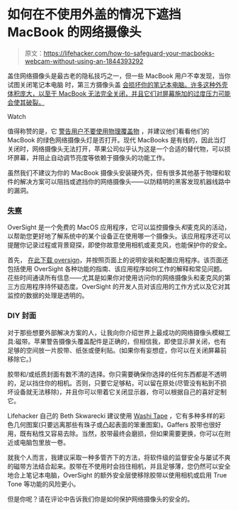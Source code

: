 # 如何在不使用外盖的情况下遮挡 MacBook 的网络摄像头

> 原文：<https://lifehacker.com/how-to-safeguard-your-macbooks-webcam-without-using-an-1844393292>

盖住网络摄像头是最古老的隐私技巧之一，但一些 MacBook 用户不幸发现，当你试图关闭笔记本电脑 时，第三方摄像头盖 [会损坏你的笔记本电脑。许多这种外壳体积庞大，以至于 MacBook 无法完全关闭，并且它们对屏幕施加的过度压力可能会使其破裂。](https://www.reddit.com/r/apple/comments/eg84x1/psa_do_not_apply_a_webcam_cover_to_your_macbook/)

Watch

值得称赞的是，它 [警告用户不要使用物理覆盖物](https://support.apple.com/en-us/HT211148) ，并建议他们看看他们的 MacBook 的绿色网络摄像头灯是否打开。现代 MacBooks 是有线的，因此当灯关闭时，网络摄像头无法打开，苹果公司似乎认为这是一个合适的替代物，可以损坏屏幕，并阻止自动调节亮度等依赖于摄像头的功能工作。

虽然我们不建议为你的 MacBook 摄像头安装硬外壳，但有很多其他基于物理和软件的解决方案可以阻挡或遮挡你的网络摄像头——以防精明的黑客发现机器线路中的漏洞。

### [失察](https://objective-see.com/products/oversight.html)

OverSight 是一个免费的 MacOS 应用程序，它可以监控摄像头*和*麦克风的活动，以帮助您更好地了解系统中的某个设备正在使用哪一个摄像头。该应用程序还可以提醒你记录过程或背景窥探，即使你故意使用相机或麦克风，也能保护你的安全。

首先， [在此下载 oversign](https://objective-see.com/products/oversight.html)，并按照页面上的说明安装和配置应用程序。该页面还包括使用 OverSight 各种功能的指南、该应用程序如何工作的解释和常见问题。花些时间通读所有信息——尤其是如果你对使用访问你的网络摄像头和麦克风的第三方应用程序持怀疑态度。OverSight 的开发人员对该应用的工作方式以及它对其监控的数据的处理是透明的。

### DIY 封面

对于那些想要外部解决方案的人，让我向你介绍世界上最成功的网络摄像头模糊工具:磁带。苹果警告摄像头覆盖配件是正确的，但相信我，即使显示屏关闭，也有足够的空间放一片胶带、纸张或便利贴。(如果你有妄想症，你可以在关闭屏幕前移除它。)

胶带和/或纸质封面有数不清的选择。你只需要确保你选择的任何东西都是不透明的，足以挡住你的相机。否则，只要它足够粘，可以留在原处(尽管没有粘到不损坏设备就无法移除)，并且你可以带着它关闭显示器，你可以根据自己的喜好定制它。

Lifehacker 自己的 Beth Skwarecki 建议使用 [Washi Tape](https://www.michaels.com/tape-and-trims/washi-tape/809188554) ，它有多种多样的彩色几何图案(只要远离那些有珠子或凸起表面的笨重图案)。Gaffers 胶带也很好用，既有粘性又容易去除。当然，胶带最终会磨损，但如果需要更换，你可以在附近或电脑包里放一卷。

就我个人而言，我建议采取一种多管齐下的方法，将软件级的监督安全与屡试不爽的磁带方法结合起来。胶带在不使用时会挡住相机，并且足够薄，您仍然可以安全地合上笔记本电脑，OverSight 的额外安全层使移除胶带以使用相机或启用 True Tone 等功能的风险更小。

但是你呢？请在评论中告诉我们你是如何保护网络摄像头的安全的。
